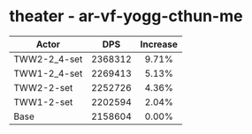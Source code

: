 # theater - ar-vf-yogg-cthun-me
| Actor | DPS | Increase |
|---|:---:|:---:|
|TWW2-2_4-set|2368312|9.71%|
|TWW1-2_4-set|2269413|5.13%|
|TWW2-2-set|2252726|4.36%|
|TWW1-2-set|2202594|2.04%|
|Base|2158604|0.00%|
